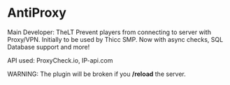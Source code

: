 # AntiProxy
Main Developer: TheLT
Prevent players from connecting to server with Proxy/VPN. Initially to be used by Thicc SMP.
Now with async checks, SQL Database support and more!

API used: ProxyCheck.io, IP-api.com

WARNING: The plugin will be broken if you **/reload** the server.
